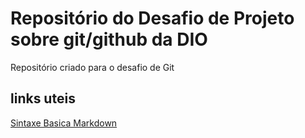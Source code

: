 # Repositório do Desafio de Projeto sobre git/github da DIO
Repositório criado para o desafio de Git

## links uteis
[Sintaxe Basica Markdown](https://www.markdownguide.org/basic-syntax)
